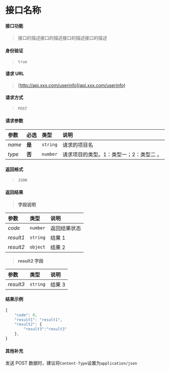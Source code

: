 # 接口名称

#### 接口功能

> 接口的描述接口的描述接口的描述接口的描述

#### 身份验证

> `true`

#### 请求 URL

> [http://api.xxx.com/userinfo](api.xxx.com/userinfo)

#### 请求方式

> `POST`

#### 请求参数

| 参数   | 必选   | 类型     | 说明                                    |
| :----- | :----- | :------- | :-------------------------------------- |
| _name_ | **是** | `string` | 请求的项目名                            |
| _type_ | **否** | `number` | 请求项目的类型。1：类型一；2：类型二 。 |

#### 返回格式

> `JSON`

#### 返回结果

> **字段说明**

| 参数      | 类型     | 说明         |
| :-------- | :------- | :----------- |
| _code_    | `number` | 返回结果状态 |
| _result1_ | `string` | 结果 1       |
| _result2_ | `object` | 结果 2       |

> **result2 字段**

| 参数      | 类型     | 说明   |
| :-------- | :------- | :----- |
| _result3_ | `string` | 结果 3 |

#### 结果示例

```javascript
{
    "code": 0,
    "result1": "result1",
    "result2": {
        "result3":"result3"
    },
}
```

#### 其他补充

发送 POST 数据时，建议将`Content-Type`设置为`application/json`
